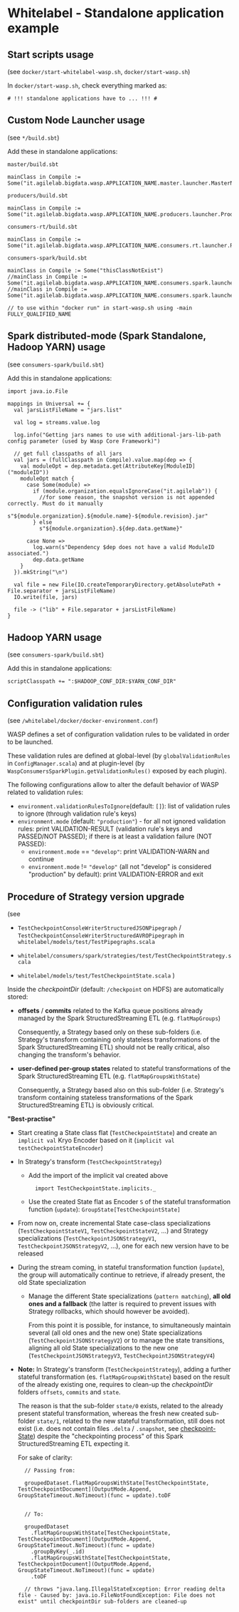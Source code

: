 # Whitelabel - Standalone application example

## Start scripts usage
(see `docker/start-whitelabel-wasp.sh`, `docker/start-wasp.sh`)

In `docker/start-wasp.sh`, check everything marked as:

    # !!! standalone applications have to ... !!! #

## Custom Node Launcher usage
(see `*/build.sbt`)

Add these in standalone applications:

`master/build.sbt`

    mainClass in Compile := Some("it.agilelab.bigdata.wasp.APPLICATION_NAME.master.launcher.MasterNodeLauncher")

`producers/build.sbt`

    mainClass in Compile := Some("it.agilelab.bigdata.wasp.APPLICATION_NAME.producers.launcher.ProducersNodeLauncher")

`consumers-rt/build.sbt`

    mainClass in Compile := Some("it.agilelab.bigdata.wasp.APPLICATION_NAME.consumers.rt.launcher.RtConsumersNodeLauncher")

`consumers-spark/build.sbt`

    mainClass in Compile := Some("thisClassNotExist")
    //mainClass in Compile := Some("it.agilelab.bigdata.wasp.APPLICATION_NAME.consumers.spark.launcher.SparkConsumersStreamingNodeLauncher")
    //mainClass in Compile := Some("it.agilelab.bigdata.wasp.APPLICATION_NAME.consumers.spark.launcher.SparkConsumersBatchNodeLauncher")

    // to use within "docker run" in start-wasp.sh using -main FULLY_QUALIFIED_NAME

## Spark distributed-mode (Spark Standalone, Hadoop YARN) usage
(see `consumers-spark/build.sbt`)

Add this in standalone applications:
    
    import java.io.File
    
    mappings in Universal += {
      val jarsListFileName = "jars.list"
    
      val log = streams.value.log
    
      log.info("Getting jars names to use with additional-jars-lib-path config parameter (used by Wasp Core Framework)")
    
      // get full classpaths of all jars
      val jars = (fullClasspath in Compile).value.map(dep => {
        val moduleOpt = dep.metadata.get(AttributeKey[ModuleID]("moduleID"))
        moduleOpt match {
          case Some(module) =>
            if (module.organization.equalsIgnoreCase("it.agilelab")) {
              //for some reason, the snapshot version is not appended correctly. Must do it manually
              s"${module.organization}.${module.name}-${module.revision}.jar"
            } else
              s"${module.organization}.${dep.data.getName}"
    
          case None =>
            log.warn(s"Dependency $dep does not have a valid ModuleID associated.")
            dep.data.getName
        }
      }).mkString("\n")
    
      val file = new File(IO.createTemporaryDirectory.getAbsolutePath + File.separator + jarsListFileName)
      IO.write(file, jars)
    
      file -> ("lib" + File.separator + jarsListFileName)
    }


## Hadoop YARN usage
(see `consumers-spark/build.sbt`)

Add this in standalone applications:

    scriptClasspath += ":$HADOOP_CONF_DIR:$YARN_CONF_DIR"
    

## Configuration validation rules
(see `/whitelabel/docker/docker-environment.conf`)

WASP defines a set of configuration validation rules to be validated in order to be launched.

These validation rules are defined at global-level (by `globalValidationRules` in `ConfigManager.scala`) and at plugin-level (by `WaspConsumersSparkPlugin.getValidationRules()` exposed by each plugin).

The following configurations allow to alter the default behavior of WASP related to validation rules:
- `environment.validationRulesToIgnore`(default: `[]`): list of validation rules to ignore (through validation rule's keys)
- `environment.mode` (default: `"production"`) - for all not ignored validation rules: print VALIDATION-RESULT (validation rule's keys and PASSED/NOT PASSED); if there is at least a validation failure (NOT PASSED):
    - `environment.mode` == `"develop"`: print VALIDATION-WARN and continue
    - `environment.mode` != `"develop"` (all not "develop" is considered "production" by default): print VALIDATION-ERROR and exit

## Procedure of Strategy version upgrade

(see

- `TestCheckpointConsoleWriterStructuredJSONPipegraph` / `TestCheckpointConsoleWriterStructuredAVROPipegraph` in `whitelabel/models/test/TestPipegraphs.scala`

- `whitelabel/consumers/spark/strategies/test/TestCheckpointStrategy.scala`

- `whitelabel/models/test/TestCheckpointState.scala`
)

Inside the *checkpointDir* (default: `/checkpoint` on HDFS) are automatically stored:
 
- **offsets** / **commits** related to the Kafka queue positions already managed by the Spark StructuredStreaming ETL (e.g. `flatMapGroups`)
   
  Consequently, a Strategy based only on these sub-folders (i.e. Strategy's transform containing only stateless transformations of the Spark StructuredStreaming ETL) should not be really critical, also changing the transform's behavior.

- **user-defined per-group states** related to stateful transformations of the Spark StructuredStreaming ETL (e.g. `flatMapGroupsWithState`)

  Consequently, a Strategy based also on this sub-folder (i.e. Strategy's transform containing stateless transformations of the Spark StructuredStreaming ETL) is obviously critical.


**"Best-practise"**

- Start creating a State class flat (`TestCheckpointState`) and create an `implicit val` Kryo Encoder based on it (`implicit val testCheckpointStateEncoder`)

- In Strategy's transform (`TestCheckpointStrategy`)
    - Add the import of the implicit val created above

            import TestCheckpointState.implicits._
    
    - Use the created State flat as Encoder `S` of the stateful transformation function (`update`): `GroupState[TestCheckpointState]`

- From now on, create incremental State case-class specializations (`TestCheckpointStateV1`, `TestCheckpointStateV2`, ...) and Strategy specializations (`TestCheckpointJSONStrategyV1`, `TestCheckpointJSONStrategyV2`, ...), one for each new version have to be released

- During the stream coming, in stateful transformation function (`update`), the group will automatically continue to retrieve, if already present, the old State specialization
    - Manage the different State specializations (`pattern matching`), **all old ones and a fallback** (the latter is required to prevent issues with Strategy rollbacks, which should however be avoided).
    
      From this point it is possible, for instance, to simultaneously maintain several (all old ones and the new one) State specializations (`TestCheckpointJSONStrategyV2`) or to manage the state transitions, aligning all old State specializations to the new one (`TestCheckpointJSONStrategyV3`, `TestCheckpointJSONStrategyV4`)
        
- **Note:** In Strategy's transform (`TestCheckpointStrategy`), adding a further stateful transformation (es. `flatMapGroupsWithState`) based on the result of the already existing one, requires to clean-up the *checkpointDir* folders `offsets`, `commits` and `state`.
            
    The reason is that the sub-folder `state/0` exists, related to the already present stateful transformation, whereas the fresh new created sub-folder `state/1`, related to the new stateful transformation,
    still does not exist (i.e. does not contain files `.delta` / `.snapshot`, see [checkpoint-State](../documentation/spark-structured-streaming-checkpointing.md#state)) despite the "checkpointing process" of this Spark StructuredStreaming ETL expecting it.

    For sake of clarity:

        // Passing from:
        
        groupedDataset.flatMapGroupsWithState[TestCheckpointState, TestCheckpointDocument](OutputMode.Append, GroupStateTimeout.NoTimeout)(func = update).toDF


        // To:
        
        groupedDataset
          .flatMapGroupsWithState[TestCheckpointState, TestCheckpointDocument](OutputMode.Append, GroupStateTimeout.NoTimeout)(func = update)
          .groupByKey(_.id)
          .flatMapGroupsWithState[TestCheckpointState, TestCheckpointDocument](OutputMode.Append, GroupStateTimeout.NoTimeout)(func = update)
          .toDF
         
        // throws "java.lang.IllegalStateException: Error reading delta file - Caused by: java.io.FileNotFoundException: File does not exist" until checkpointDir sub-folders are cleaned-up